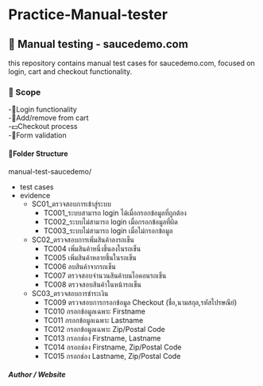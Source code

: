 # Practice-Manual-tester
## 🧪 Manual testing - saucedemo.com
this repository contains manual test cases for saucedemo.com, focused on login, cart and checkout functionality.

### 🎯 Scope
-🔑Login functionality<br>
-🛒Add/remove from cart<br>
-💵Checkout process<br>
-📝Form validation<br>

#### 📁Folder Structure
manual-test-saucedemo/<br>
- test cases<br>
- evidence<br>
   - SC01_ตรวจสอบการเข้าสู่ระบบ
      - TC001_ระบบสามารถ login ได้เมื่อกรอกข้อมูลที่ถูกต้อง
      - TC002_ระบบไม่สามารถ login เมื่อกรอกข้อมูลที่ผิด
      - TC003_ระบบไม่สามารถ login เมื่อไม่กรอกข้อมูล
   - SC02_ตรวจสอบการเพิ่มสินค้าลงรถเข็น
      - TC004	เพิ่มสินค้าหนึ่งชิ้นลงในรถเข็น
      - TC005	เพิ่มสินค้าหลายชิ้นในรถเข็น
      - TC006	ลบสินค้าจากรถเข็น
      - TC007	ตรวจสอบจำนวนสินค้าบนไอคอนรถเข็น
      - TC008	ตรวจสอบสินค้าในหน้ารถเข็น
   - SC03_ตรวจสอบการชำระเงิน
      - TC009	ตรวจสอบการกรอกข้อมูล Checkout (ชื่อ,นามสกุล,รหัสไปรษณีย์)
      - TC010	กรอกข้อมูลเฉพาะ Firstname
      - TC011	กรอกข้อมูลเฉพาะ Lastname
      - TC012	กรอกข้อมูลเฉพาะ Zip/Postal Code
      - TC013	กรอกช่อง Firstname, Lastname
      - TC014	กรอกช่อง Firstname, Zip/Postal Code
      - TC015	กรอกช่อง Lastname, Zip/Postal Code

##### Author / Website

